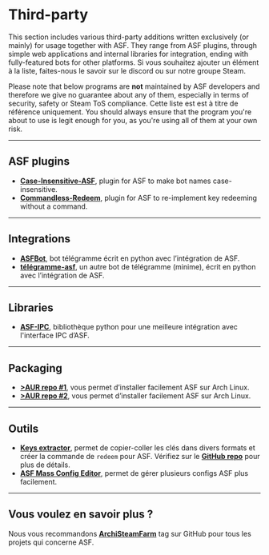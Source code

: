 # Third-party

This section includes various third-party additions written exclusively (or mainly) for usage together with ASF. They range from ASF plugins, through simple web applications and internal libraries for integration, ending with fully-featured bots for other platforms. Si vous souhaitez ajouter un élément à la liste, faites-nous le savoir sur le discord ou sur notre groupe Steam.

Please note that below programs are **not** maintained by ASF developers and therefore we give no guarantee about any of them, especially in terms of security, safety or Steam ToS compliance. Cette liste est est à titre de référence uniquement. You should always ensure that the program you're about to use is legit enough for you, as you're using all of them at your own risk.

* * *

## ASF plugins

- **[Case-Insensitive-ASF](https://github.com/Ryzhehvost/Case-Insensitive-ASF)**, plugin for ASF to make bot names case-insensitive.
- **[Commandless-Redeem](https://github.com/Ryzhehvost/Commandless-Redeem)**, plugin for ASF to re-implement key redeeming without a command.

* * *

## Integrations

- **[ASFBot](https://github.com/dmcallejo/ASFBot)**, bot télégramme écrit en python avec l’intégration de ASF.
- **[télégramme-asf](https://github.com/deluxghost/telegram-asf)**, un autre bot de télégramme (minime), écrit en python avec l’intégration de ASF.

* * *

## Libraries

- **[ASF-IPC](https://github.com/deluxghost/ASF_IPC)**, bibliothèque python pour une meilleure intégration avec l'interface IPC d’ASF.

* * *

## Packaging

- **[>AUR repo #1](https://aur.archlinux.org/packages/asf)**, vous permet d’installer facilement ASF sur Arch Linux.
- **[>AUR repo #2](https://aur.archlinux.org/packages/archisteamfarm-bin)**, vous permet d’installer facilement ASF sur Arch Linux.

* * *

## Outils

- **[Keys extractor](https://ske.pixv.io)**, permet de copier-coller les clés dans divers formats et créer la commande de `redeem` pour ASF. Vérifiez sur le **[GitHub repo](https://github.com/PixvIO/SKE)** pour plus de détails.
- **[ASF Mass Config Editor](https://github.com/genesix-eu/ASF_MCE)**, permet de gérer plusieurs configs ASF plus facilement.

* * *

## Vous voulez en savoir plus ?

Nous vous recommandons **[ArchiSteamFarm](https://github.com/topics/archisteamfarm)** tag sur GitHub pour tous les projets qui concerne ASF.